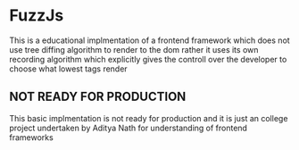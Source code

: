 # FuzzJs
This is a educational implmentation of a frontend framework which does not use tree diffing algorithm to render to the dom rather it uses its own 
recording algorithm which explicitly gives the controll over the developer to choose what lowest tags render

## NOT READY FOR PRODUCTION
This basic implmentation is not ready for production and it is just an college project undertaken by Aditya Nath for understanding of frontend frameworks
